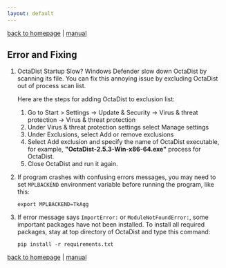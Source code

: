 ```yaml
---
layout: default
---
```

[back to homepage](./) | [manual](./manual.md)

## Error and Fixing

1. OctaDist Startup Slow? Windows Defender slow down OctaDist by scanning its file.
   You can fix this annoying issue by excluding OctaDist out of process scan list.
   
   Here are the steps for adding OctaDist to exclusion list:

   1. Go to Start > Settings -> Update & Security -> Virus & threat protection -> Virus & threat protection
   2. Under Virus & threat protection settings select Manage settings
   3. Under Exclusions, select Add or remove exclusions
   4. Select Add exclusion and specify the name of OctaDist executable, for example, 
      **"OctaDist-2.5.3-Win-x86-64.exe"** process for OctaDist. 
   5. Close OctaDist and run it again.

2. If program crashes with confusing errors messages, you may need to set `MPLBACKEND` environment variable 
   before running the program, like this:
   ```
   export MPLBACKEND=TkAgg
   ```

3. If error message says `ImportError:` or `ModuleNotFoundError:`, some important packages have not been installed. 
   To install all required packages, stay at top directory of OctaDist and type this command:
   ```
   pip install -r requirements.txt
   ```

[back to homepage](./) | [manual](./manual.md)
